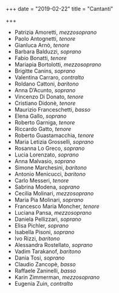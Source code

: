 +++
date = "2019-02-22"
title = "Cantanti"

+++

* Patrizia Amoretti, *mezzosoprano*
* Paolo Antognetti, *tenore*
* Gianluca Arnò, *tenore*
* Barbara Balduzzi, *soprano*
* Fabio Bonatti, *tenore*
* Mariapia Bortolotti, *mezzosoprano*
* Brigitte Canins, *soprano*
* Valentina Carraro, *contralto*
* Roldano Cattoni, *baritono*
* Anna D’Acunto, *soprano*
* Vincenzo Di Donato, *tenore*
* Cristiano Didonè, *tenore*
* Maurizio Franceschetti, *basso*
* Elena Gallo, *soprano*
* Roberto Garniga, *tenore*
* Riccardo Gatto, *tenore*
* Roberto Guastamacchia, *tenore*
* Maria Letizia Grosselli, *soprano*
* Rosanna Lo Greco, *soprano*
* Lucia Lorenzato, *soprano*
* Anna Malvasio, *soprano*
* Simone Marchesini, *baritono*
* Antonio Menicucci, *baritono*
* Carlo Messeri, *tenore*
* Sabrina Modena, *soprano*
* Cecilia Molinari, *mezzosoprano*
* Maria Pia Molinari, *soprano*
* Francesco Maria Moncher, *tenore*
* Luciana Pansa, *mezzosoprano*
* Daniela Pellizzari, *soprano*
* Elisa Pichler, *soprano*
* Isabella Pisoni, *soprano*
* Ivo Rizzi, *baritono*
* Alessandra Rostellato, *soprano*
* Vadim Tarakanof, *baritono*
* Dania Tosi, *soprano*
* Claudio Zancopè, *basso*
* Raffaele Zaninelli, *basso*
* Karin Zimmerman, *mezzosoprano*
* Eugenia Zuin, *contralto*